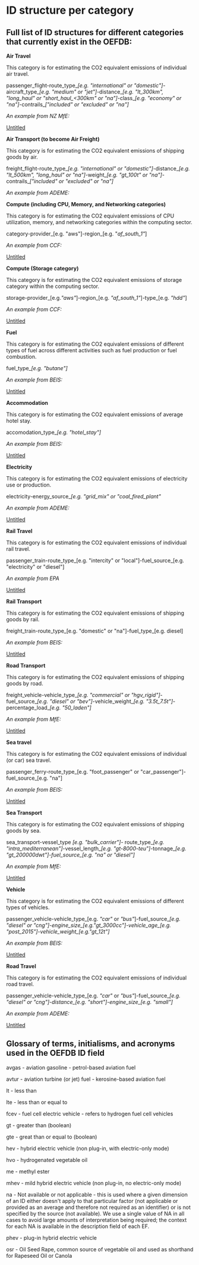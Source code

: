 # ID structure per category

## Full list of ID structures for different categories that currently exist in the OEFDB:

**Air Travel**

This category is for estimating the CO2 equivalent emissions of individual air travel.

passenger_flight-route_type_*[e.g. "international" or "domestic"]*-aircraft_type_*[e.g. "medium" or "jet"]*-distance_*[e.g. "lt_300km", "long_haul" or "short_haul_<300km" or "na"]*-class_*[e.g. "economy" or "na"]*-contrails_*["included" or "excluded" or "na"]*

*An example from NZ MfE:*

[Untitled](https://www.notion.so/447ee2e2a37d4b1f96a2a558b8f350fb)

**Air Transport (to become Air Freight)**

This category is for estimating the CO2 equivalent emissions of shipping goods by air.

freight_flight-route_type_*[e.g. "international" or "domestic"]*-distance_*[e.g. "lt_500km", "long_haul" or "na"]*-weight_*[e.g. "gt_100t" or "na"]*-contrails_*["included" or "excluded" or "na"]*

*An example from ADEME:*

[ ](https://www.notion.so/df35116ac96741e8903e6b5ce0a59293)

**Compute (including CPU, Memory, and Networking categories)**

This category is for estimating the CO2 equivalent emissions of CPU utilization, memory, and networking categories within the computing sector.

category-provider_[e.g. "aws"]-region_[e.g. "*af_south_1"*]

*An example from CCF:*

[Untitled](https://www.notion.so/6437aec8718042e59881fde5b8b7b81f)

**Compute (Storage category)**

This category is for estimating the CO2 equivalent emissions of storage category within the computing sector.

storage-provider_[e.g.*"aws"*]-region_[e.g. *"af_south_1"*]-type_[e.g. *"hdd"*]

*An example from CCF:*

[Untitled](https://www.notion.so/3e78441aed8d4022a88a9de3aade0255)

**Fuel**

This category is for estimating the CO2 equivalent emissions of different types of fuel across different activities such as fuel production or fuel combustion.

fuel_type_*[e.g. "butane"]*

*An example from BEIS:* 

[Untitled](https://www.notion.so/c50d1dc716174a15b23a88ae0411fc82)

**Accommodation**

This category is for estimating the CO2 equivalent emissions of average hotel stay.

accomodation_type_*[e.g. "hotel_stay"]*

*An example from BEIS:*

[Untitled](https://www.notion.so/afd0b7c348514ef1a50ac3b208935246)

**Electricity**

This category is for estimating the CO2 equivalent emissions of electricity use or production.

electricity-energy_source_*[e.g. "grid_mix" or "coal_fired_plant"*

*An example from ADEME:* 

[Untitled](https://www.notion.so/e33fc8dede254a36b704f79bd2960ba4)

**Rail Travel**

This category is for estimating the CO2 equivalent emissions of individual rail travel.

passenger_train-route_type_[e.g. "intercity" or "local"]-fuel_source_[e.g. "electricity" or "diesel"]

*An example from EPA* 

[Untitled](https://www.notion.so/6ad1c2a261d44f25b10e0117c7e72449)

**Rail Transport**

This category is for estimating the CO2 equivalent emissions of shipping goods by rail.

freight_train-route_type_[e.g. "domestic" or "na"]-fuel_type_[e.g. diesel]

*An example from BEIS:*

[Untitled](https://www.notion.so/268ec41b797b4d059a2322bf94de993b)

**Road Transport**

This category is for estimating the CO2 equivalent emissions of shipping goods by road.

freight_vehicle-vehicle_type_*[e.g. "commercial" or "hgv_rigid"]*-fuel_source_*[e.g. "diesel" or "bev"]*-vehicle_weight_*[e.g. "3.5t_7.5t"]*-percentage_load_*[e.g. "50_laden"]*

*An example from MfE:* 

[Untitled](https://www.notion.so/91ec55a787424cde83860c35f97055ef)

**Sea travel**

This category is for estimating the CO2 equivalent emissions of individual (or car) sea travel.

passenger_ferry-route_type_[e.g. "foot_passenger" or "car_passenger"]-fuel_source_[e.g. "na"]

*An example from BEIS:* 

[Untitled](https://www.notion.so/4af02a8d37fd4290ba078e7dfd3febb6)

**Sea Transport**

This category is for estimating the CO2 equivalent emissions of shipping goods by sea.

sea_transport-vessel_type *[e.g. "bulk_carrier"]-* route_type_*[e.g. "intra_mediterranean"]*-vessel_length_*[e.g. "gt-8000-teu"]*-tonnage_*[e.g. "gt_200000dwt"]-fuel_source_[e.g. "na" or "diesel"]*

*An example from MfE:* 

[Untitled](https://www.notion.so/a8b2f612188a4e1f96fd33ea9057de48)

**Vehicle**

This category is for estimating the CO2 equivalent emissions of different types of vehicles.

passenger_vehicle-vehicle_type_[e.g. *"car"* or *"bus"*]-fuel_source_*[e.g. "diesel" or "cng"]-engine_size_[e.g."gt_3000cc"]-vehicle_age_[e.g. "post_2015"]-vehicle_weight_[e.g."gt_12t"]*

*An example from BEIS:* 

[Untitled](https://www.notion.so/952a1f6a55e6463e93767c956cafcdb0)

**Road Travel**

This category is for estimating the CO2 equivalent emissions of individual road travel.

passenger_vehicle-vehicle_type_[e.g. *"car"* or *"bus"*]-fuel_source_*[e.g. "diesel" or "cng"]-distance_[e.g. "short"]-engine_size_[e.g. "small"]*

*An example from ADEME:* 

[Untitled](https://www.notion.so/dcda9fee5ae04127b1ad630cad58f329)

## Glossary of terms, initialisms, and acronyms used in the OEFDB ID field

avgas - aviation gasoline - petrol-based aviation fuel

avtur - aviation turbine (or jet) fuel - kerosine-based aviation fuel

lt - less than

lte - less than or equal to

fcev - fuel cell electric vehicle - refers to hydrogen fuel cell vehicles

gt - greater than (boolean)

gte - great than or equal to (boolean)

hev - hybrid electric vehicle (non plug-in, with electric-only mode)

hvo - hydrogenated vegetable oil

me - methyl ester

mhev - mild hybrid electric vehicle (non plug-in, no electric-only mode)

na - Not available or not applicable - this is used where a given dimension of an ID either doesn't apply to that particular factor (not applicable or provided as an average and therefore not required as an identifier) or is not specified by the source (not available). We use a single value of NA in all cases to avoid large amounts of interpretation being required; the context for each NA is available in the description field of each EF. 

phev - plug-in hybrid electric vehicle

osr - Oil Seed Rape, common source of vegetable oil and used as shorthand for Rapeseed Oil or Canola
